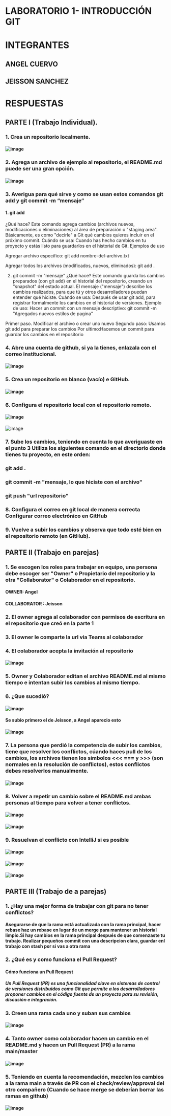 # LABORATORIO 1- INTRODUCCIÓN GIT

# INTEGRANTES

## ANGEL CUERVO 
## JEISSON SANCHEZ

# RESPUESTAS

## PARTE I (Trabajo Individual).

### 1. Crea un repositorio localmente.

#### ![image](https://github.com/user-attachments/assets/34798b18-6a31-4ad0-9efb-173af232a5bd)


### 2. Agrega un archivo de ejemplo al repositorio, el README.md puede ser una gran opción.

#### ![image](https://github.com/user-attachments/assets/33f6bcbb-6030-4435-a70f-3318c54f0f0c)


### 3. Averigua para qué sirve y como se usan estos comandos git add y git commit -m “mensaje”

#### 1.	git add
¿Qué hace?
Este comando agrega cambios (archivos nuevos, modificaciones o eliminaciones) al área de preparación o "staging area".
Básicamente, es como "decirle" a Git qué cambios quieres incluir en el próximo commit.
Cuándo se usa:
Cuando has hecho cambios en tu proyecto y estás listo para guardarlos en el historial de Git.
Ejemplos de uso

  Agregar archivo especifico: 
  git add nombre-del-archivo.txt

  Agregar todos los archivos (modificados, nuevos, eliminados):
  git add .

2.	git commit -m "mensaje"
¿Qué hace?
Este comando guarda los cambios preparados (con git add) en el historial del repositorio, creando un "snapshot" del estado actual.
El mensaje ("mensaje") describe los cambios realizados, para que tú y otros desarrolladores puedan entender qué hiciste.
Cuándo se usa:
Después de usar git add, para registrar formalmente los cambios en el historial de versiones.
Ejemplo de uso:
Hacer un commit con un mensaje descriptivo:
git commit -m "Agregados nuevos estilos de pagina"

Primer paso. Modificar el archivo o crear uno nuevo
Segundo paso: Usamos git add para preparar los cambios
Por ultimo:Hacemos un commit para guardar los cambios en el repositorio


### 4. Abre una cuenta de github, si ya la tienes, enlazala con el correo institucional.

#### ![image](https://github.com/user-attachments/assets/0181c900-9e16-49b5-95aa-b53caeafe63b)


### 5. Crea un repositorio en blanco (vacío) e GitHub.

#### ![image](https://github.com/user-attachments/assets/5129806e-bd96-471a-bcef-f0b92cd3a332)


### 6. Configura el repositorio local con el repositorio remoto.

#### ![image](https://github.com/user-attachments/assets/b7032166-db3c-42c9-92bf-962788bffc16)
![image](https://github.com/user-attachments/assets/10253f7e-f1ea-4826-b57e-1761e9a43f4c)



### 7. Sube los cambios, teniendo en cuenta lo que averiguaste en el punto 3 Utiliza los siguientes comando en el directorio donde tienes tu proyecto, en este orden:

  ### git add .
  ### git commit -m "mensaje, lo que hiciste con el archivo"
  ### git push "url repositorio"

####   

### 8. Configura el correo en git local de manera correcta Configurar correo electrónico en GitHub

#### 

### 9. Vuelve a subir los cambios y observa que todo esté bien en el repositorio remoto (en GitHub).

#### 

## PARTE II (Trabajo en parejas)

### 1. Se escogen los roles para trabajar en equipo, una persona debe escoger ser "Owner" o Propietario del repositorio y la otra "Collaborator" o Colaborador en el repositorio.

#### OWNER: Angel
#### COLLABORATOR : Jeisson

### 2. El owner agrega al colaborador con permisos de escritura en el repositorio que creó en la parte 1

#### 

### 3. El owner le comparte la url via Teams al colaborador

#### 

### 4. El colaborador acepta la invitación al repositorio

#### ![image](https://github.com/user-attachments/assets/ba508d22-16d9-48b1-9a01-4d32f0e36470)


### 5. Owner y Colaborador editan el archivo README.md al mismo tiempo e intentan subir los cambios al mismo tiempo.

### 6. ¿Que sucedió?

####  ![image](https://github.com/user-attachments/assets/a9a7ec75-406d-4176-bc65-3bb85dc03414)
#### Se subio primero el de Jeisson, a Angel aparecio esto 
#### ![image](https://github.com/user-attachments/assets/1bca2baf-0bf6-411a-a401-7c3631a9f74e)


### 7. La persona que perdió la competencia de subir los cambios, tiene que resolver los conflictos, cúando haces pull de los cambios, los archivos tienen los símbolos <<< === y >>> (son normales en la resolución de conflictos), estos conflictos debes resolverlos manualmente.

####  ![image](https://github.com/user-attachments/assets/43555f60-1e65-4d8b-862f-c70ae0b75dde)


### 8. Volver a repetir un cambio sobre el README.md ambas personas al tiempo para volver a tener conflictos.

#### ![image](https://github.com/user-attachments/assets/204cacf3-ebed-4103-96e4-455e970c3f55)
#### ![image](https://github.com/user-attachments/assets/9506593f-247d-4a57-8aea-ed29ae3426ba)


### 9. Resuelvan el conflicto con IntelliJ si es posible

#### ![image](https://github.com/user-attachments/assets/d0310661-ddc6-4714-938c-01b5fc525de4)
#### ![image](https://github.com/user-attachments/assets/c4e2d110-1a53-4d26-aee3-08486792d751)
#### ![image](https://github.com/user-attachments/assets/7ac7ee2e-d2cd-4363-837a-ec845e37bb35)


## PARTE III (Trabajo de a parejas)

### 1. ¿Hay una mejor forma de trabajar con git para no tener conflictos?

#### Asegurarse  de  que la rama está actualizada con la rama principal, hacer rebase haz un rebase en lugar de un merge para mantener un historial limpio.Si hay cambios en la rama principal después de que comenzaste tu trabajo. Realizar pequeños commit con una descripcion clara, guardar enl trabajo con stash por si vas a otra rama

### 2. ¿Qué es y como funciona el Pull Request?

#### Cómo funciona un Pull Request
##### Un Pull Request (PR) es una funcionalidad clave en sistemas de control de versiones distribuidos como Git que permite a los desarrolladores proponer cambios en el código fuente de un proyecto para su revisión, discusión e integración.


### 3. Creen una rama cada uno y suban sus cambios

####  ![image](https://github.com/user-attachments/assets/49680140-fe63-4541-a0a4-6ada80c5758b)


### 4. Tanto owner como colaborador hacen un cambio en el README.md y hacen un Pull Request (PR) a la rama main/master

####  ![image](https://github.com/user-attachments/assets/75b63ed1-9a08-451e-909d-f95a45d0ab30)


### 5. Teniendo en cuenta la recomendación, mezclen los cambios a la rama main a través de PR con el check/review/approval del otro compañero (Cuando se hace merge se deberían borrar las ramas en github)

####  ![image](https://github.com/user-attachments/assets/f37e53ad-a21a-4ca3-a8da-d3a490e500fc)


  
